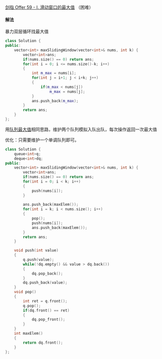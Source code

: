 [剑指 Offer 59 - I. 滑动窗口的最大值](https://leetcode-cn.com/problems/hua-dong-chuang-kou-de-zui-da-zhi-lcof/) （困难）

#### 解法

暴力双层循环找最大值
```C++
class Solution {
public:
    vector<int> maxSlidingWindow(vector<int>& nums, int k) {
        vector<int>ans;
        if(nums.size() == 0) return ans;
        for(int i = 0; i <= nums.size()-k; i++)
        {
            int m_max = nums[i];
            for(int j = i+1; j < i+k; j++)
            {
                if(m_max < nums[j])
                    m_max = nums[j];
            }
            ans.push_back(m_max);
        }
        return ans;
    }
};
```

用[队列最大值](./剑指%20Offer%2059%20-%20II.%20队列的最大值.md)相同思路，维护两个队列模拟入队出队，每次操作返回一次最大值    

优化：只需要维护一个单调队列即可。

```C++
class Solution {
    queue<int>q;
    deque<int>dq;
public:
    vector<int> maxSlidingWindow(vector<int>& nums, int k) {
        vector<int>ans;
        if(nums.size() == 0) return ans;
        for(int i = 0; i < k; i++)
        {
            push(nums[i]);
        }
        
        ans.push_back(maxElem());
        for(int i = k; i < nums.size(); i++)
        {
            pop();
            push(nums[i]);
            ans.push_back(maxElem());
        }
        return ans;
    }

    void push(int value)
    {
        q.push(value);
        while(!dq.empty() && value > dq.back())
        {
            dq.pop_back();
        }
        dq.push_back(value);
    }
    void pop()
    {
        int ret = q.front();
        q.pop();
        if(dq.front() == ret)
        {
            dq.pop_front();
        }
    }
    int maxElem()
    {
        return dq.front();
    }
};
```